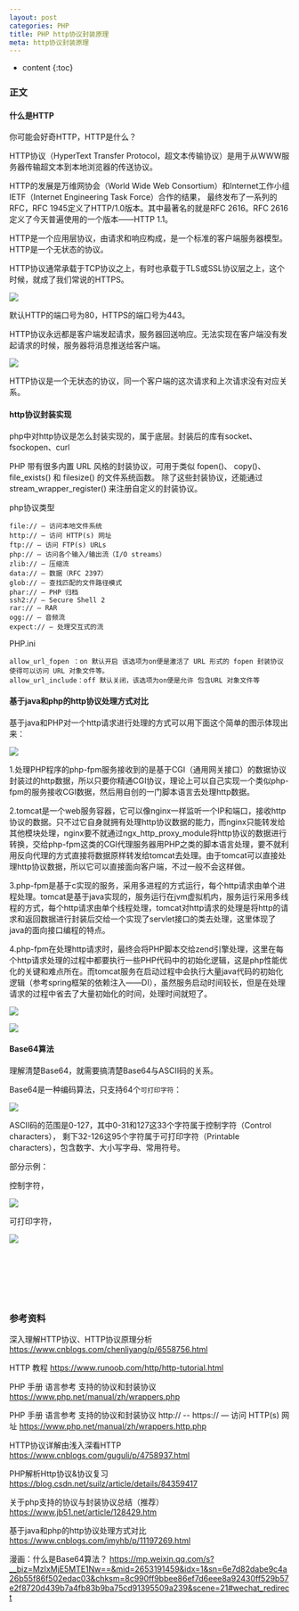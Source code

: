 ```yaml
---
layout: post
categories: PHP
title: PHP http协议封装原理
meta: http协议封装原理
---
```

* content
{:toc}

### 正文

#### 什么是HTTP

你可能会好奇HTTP，HTTP是什么？

HTTP协议（HyperText Transfer Protocol，超文本传输协议）是用于从WWW服务器传输超文本到本地浏览器的传送协议。

HTTP的发展是万维网协会（World Wide Web Consortium）和Internet工作小组IETF（Internet Engineering Task Force）合作的结果，
最终发布了一系列的RFC，RFC 1945定义了HTTP/1.0版本。其中最著名的就是RFC 2616。RFC 2616定义了今天普遍使用的一个版本——HTTP 1.1。

HTTP是一个应用层协议，由请求和响应构成，是一个标准的客户端服务器模型。HTTP是一个无状态的协议。

HTTP协议通常承载于TCP协议之上，有时也承载于TLS或SSL协议层之上，这个时候，就成了我们常说的HTTPS。

![]({{site.baseurl}}/images/20190827/20190827142817.png)

默认HTTP的端口号为80，HTTPS的端口号为443。

HTTP协议永远都是客户端发起请求，服务器回送响应。无法实现在客户端没有发起请求的时候，服务器将消息推送给客户端。

![]({{site.baseurl}}/images/20190827/20190827143028.png)

HTTP协议是一个无状态的协议，同一个客户端的这次请求和上次请求没有对应关系。

#### http协议封装实现

php中对http协议是怎么封装实现的，属于底层。封装后的库有socket、fsockopen、curl

PHP 带有很多内置 URL 风格的封装协议，可用于类似 fopen()、 copy()、 file_exists() 和 filesize() 的文件系统函数。 
除了这些封装协议，还能通过 stream_wrapper_register() 来注册自定义的封装协议。

php协议类型

    file:// — 访问本地文件系统
    http:// — 访问 HTTP(s) 网址
    ftp:// — 访问 FTP(s) URLs
    php:// — 访问各个输入/输出流（I/O streams）
    zlib:// — 压缩流
    data:// — 数据（RFC 2397）
    glob:// — 查找匹配的文件路径模式
    phar:// — PHP 归档
    ssh2:// — Secure Shell 2
    rar:// — RAR
    ogg:// — 音频流
    expect:// — 处理交互式的流

PHP.ini

    allow_url_fopen ：on 默认开启 该选项为on便是激活了 URL 形式的 fopen 封装协议使得可以访问 URL 对象文件等。
    allow_url_include：off 默认关闭，该选项为on便是允许 包含URL 对象文件等


#### 基于java和php的http协议处理方式对比

基于java和PHP对一个http请求进行处理的方式可以用下面这个简单的图示体现出来：

![]({{site.baseurl}}/images/20190816/20190816414335.png)

1.处理PHP程序的php-fpm服务接收到的是基于CGI（通用网关接口）的数据协议封装过的http数据，所以只要你精通CGI协议，理论上可以自己实现一个类似php-fpm的服务接收CGI数据，然后用自创的一门脚本语言去处理http数据。

2.tomcat是一个web服务容器，它可以像nginx一样监听一个IP和端口，接收http协议的数据。只不过它自身就拥有处理http协议数据的能力，而nginx只能转发给其他模块处理，nginx要不就通过ngx_http_proxy_module将http协议的数据进行转换，交给php-fpm这类的CGI代理服务器用PHP之类的脚本语言处理，要不就利用反向代理的方式直接将数据原样转发给tomcat去处理。由于tomcat可以直接处理http协议数据，所以它可以直接面向客户端，不过一般不会这样做。

3.php-fpm是基于c实现的服务，采用多进程的方式运行，每个http请求由单个进程处理。tomcat是基于java实现的，服务运行在jvm虚拟机内，服务运行采用多线程的方式，每个http请求由单个线程处理，tomcat对http请求的处理是将http的请求和返回数据进行封装后交给一个实现了servlet接口的类去处理，这里体现了java的面向接口编程的特点。

4.php-fpm在处理http请求时，最终会将PHP脚本交给zend引擎处理，这里在每个http请求处理的过程中都要执行一些PHP代码中的初始化逻辑，这是php性能优化的关键和难点所在。而tomcat服务在启动过程中会执行大量java代码的初始化逻辑（参考spring框架的依赖注入——DI），虽然服务启动时间较长，但是在处理请求的过程中省去了大量初始化的时间，处理时间就短了。


![]({{site.baseurl}}/images/20190816/20190816134124.png)

![]({{site.baseurl}}/images/20191018/20191018105918.png)

#### Base64算法

理解清楚Base64，就需要搞清楚Base64与ASCII码的关系。

Base64是一种编码算法，只支持64个`可打印字符`：

![]({{site.baseurl}}/images/20210204/20210204143109.png)

ASCII码的范围是0-127，其中0-31和127这33个字符属于控制字符（Control characters），
剩下32-126这95个字符属于可打印字符（Printable characters），包含数字、大小写字母、常用符号。

部分示例：

控制字符，

![]({{site.baseurl}}/images/20210204/20210204143111.png)

可打印字符，

![]({{site.baseurl}}/images/20210204/20210204143112.png)



<br/><br/><br/><br/><br/>
### 参考资料

深入理解HTTP协议、HTTP协议原理分析 <https://www.cnblogs.com/chenliyang/p/6558756.html>

HTTP 教程 <https://www.runoob.com/http/http-tutorial.html>

PHP 手册 语言参考 支持的协议和封装协议 <https://www.php.net/manual/zh/wrappers.php>

PHP 手册 语言参考 支持的协议和封装协议 http:// -- https:// — 访问 HTTP(s) 网址 <https://www.php.net/manual/zh/wrappers.http.php>

HTTP协议详解由浅入深看HTTP <https://www.cnblogs.com/guguli/p/4758937.html>

PHP解析Http协议&协议复习 <https://blog.csdn.net/suilz/article/details/84359417>

关于php支持的协议与封装协议总结（推荐） <https://www.jb51.net/article/128429.htm>

基于java和php的http协议处理方式对比 <https://www.cnblogs.com/imyhb/p/11197269.html>

漫画：什么是Base64算法？  <https://mp.weixin.qq.com/s?__biz=MzIxMjE5MTE1Nw==&mid=2653191459&idx=1&sn=6e7d82dabe9c4a26b55f86f502edac03&chksm=8c990ff9bbee86ef7d6eee8a92430ff529b57e2f8720d439b7a4fb83b9ba75cd91395509a239&scene=21#wechat_redirect>

